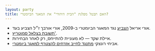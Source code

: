 ```yaml
---
layout: party
title: האם תבטל מפלגת "הבית היהודי" את המאגר הביומטרי?
---
```


* <i class="fa fa-bank"></i> אורי אריאל [הצביע](https://oknesset.org/vote/652/) נגד המאגר הביומטרי ב-2009, אורי אורבך ז״ל הצביע בעד.
* <i class="fa fa-envelope"></i> [תשובת בצלאל סמוטריץ'](../docs/smotrich.png).
* <i class="fa fa-phone"></i> איילת שקד &mdash; לא מעוניית להתייחס, רק לאחר הבחירות.
* <i class="fa fa-globe"></i> אביחי רונצקי [מתנגד לחייב אזרחים להצטרף למאגר ביומטרי](http://www.haaretz.co.il/news/elections/mitnadned/.premium-1.2586293).